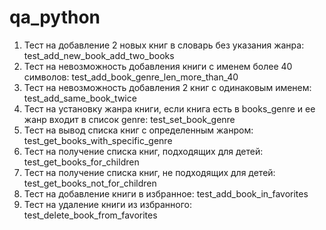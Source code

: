 # qa_python
1. Тест на добавление 2 новых книг в словарь без указания жанра:
test_add_new_book_add_two_books
2. Тест на невозможность добавления книги с именем более 40 символов:
test_add_book_genre_len_more_than_40
3. Тест на невозможность добавления 2 книг с одинаковым именем:
test_add_same_book_twice 
4. Тест на установку жанра книги, если книга есть в books_genre и ее жанр входит в список genre:
test_set_book_genre
5. Тест на вывод списка книг с определенным жанром:
test_get_books_with_specific_genre
6. Тест на получение списка книг, подходящих для детей:
test_get_books_for_children
7. Тест на получение списка книг, не подходящих для детей:
test_get_books_not_for_children
8. Тест на добавление книги в избранное:
test_add_book_in_favorites
9. Тест на удаление книги из избранного:
test_delete_book_from_favorites